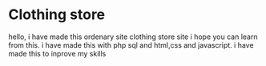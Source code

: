 # Clothing store
hello, i have made this ordenary site clothing store site i hope you can learn from this.
i have made this with php sql and html,css and javascript.
i have made this to inprove my skills 